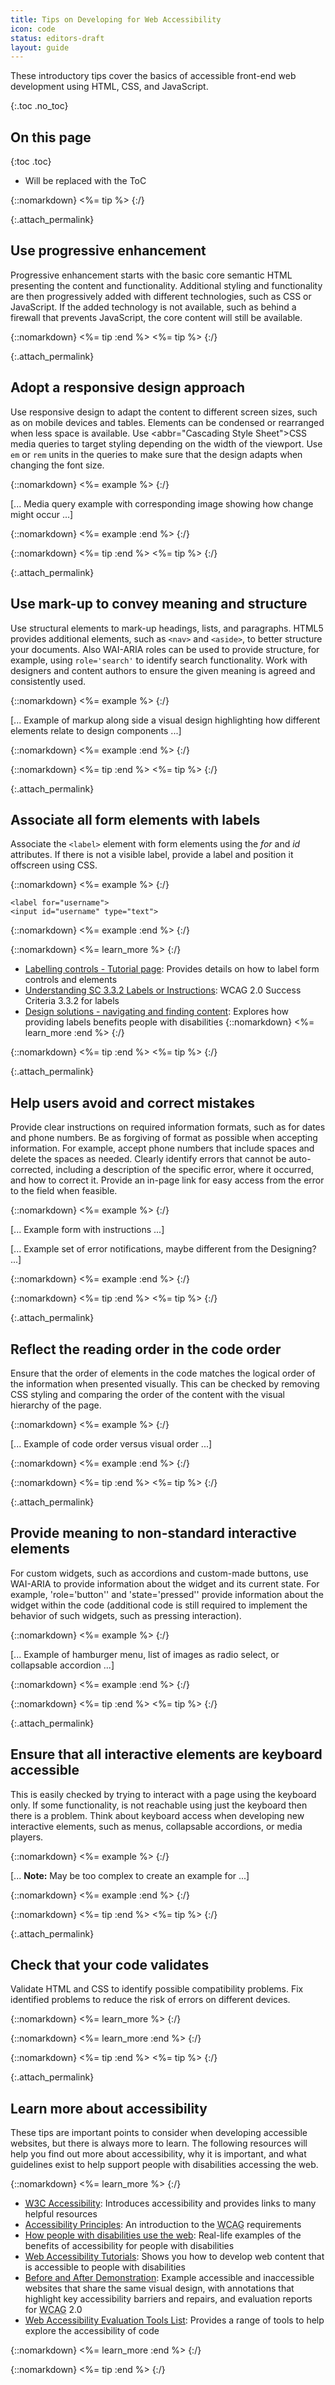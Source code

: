 ```yaml
---
title: Tips on Developing for Web Accessibility
icon: code
status: editors-draft
layout: guide
---
```


These introductory tips cover the basics of accessible front-end web development using HTML, CSS, and JavaScript.

{:.toc .no_toc}
## On this page

{:toc .toc}
* Will be replaced with the ToC

{::nomarkdown}
<%= tip %>
{:/}

{:.attach_permalink}
## Use progressive enhancement

Progressive enhancement starts with the basic core semantic HTML presenting the content and functionality. Additional styling and functionality are then progressively added with different technologies, such as CSS or JavaScript. If the added technology is not available, such as behind a firewall that prevents JavaScript, the core content will still be available.

{::nomarkdown}
<%= tip :end %>
<%= tip %>
{:/}

{:.attach_permalink}
## Adopt a responsive design approach

Use responsive design to adapt the content to different screen sizes, such as on mobile devices and tables. Elements can be condensed or rearranged when less space is available. Use <abbr="Cascading Style Sheet">CSS</abbr> media queries to target styling depending on the width of the viewport. Use `em` or `rem` units in the queries to make sure that the design adapts when changing the font size.

{::nomarkdown}
<%= example %>
{:/}

[... Media query example with corresponding image showing how change might occur ...]

{::nomarkdown}
<%= example :end %>
{:/}

{::nomarkdown}
<%= tip :end %>
<%= tip %>
{:/}

{:.attach_permalink}
## Use mark-up to convey meaning and structure

Use structural elements to mark-up headings, lists, and paragraphs. HTML5 provides additional elements, such as `<nav>` and `<aside>`, to better structure your documents. Also WAI-ARIA roles can be used to provide structure, for example, using `role='search'` to identify search functionality. Work with designers and content authors to ensure the given meaning is agreed and consistently used.

{::nomarkdown}
<%= example %>
{:/}

[... Example of markup along side a visual design highlighting how different elements relate to design components ...]

{::nomarkdown}
<%= example :end %>
{:/}

{::nomarkdown}
<%= tip :end %>
<%= tip %>
{:/}

{:.attach_permalink}
## Associate all form elements with labels

Associate the `<label>` element with form elements using the *for* and *id* attributes. If there is not a visible label, provide a label and position it offscreen using CSS. 

{::nomarkdown}
<%= example %>
{:/}

    <label for="username">
    <input id="username" type="text">

{::nomarkdown}
<%= example :end %>
{:/}

{::nomarkdown}
<%= learn_more %>
{:/}

* [Labelling controls - Tutorial page](/WAI/tutorials/forms/labels/): Provides details on how to label form controls and elements
* [Understanding SC 3.3.2 Labels or Instructions](/TR/UNDERSTANDING-WCAG20/minimize-error-cues.html): WCAG 2.0 Success Criteria 3.3.2 for labels
* [Design solutions - navigating and finding content](/WAI/intro/people-use-web/browsing#navigation): Explores how providing labels benefits people with disabilities
{::nomarkdown}
<%= learn_more :end %>
{:/}

{::nomarkdown}
<%= tip :end %>
<%= tip %>
{:/}

{:.attach_permalink}
## Help users avoid and correct mistakes

Provide clear instructions on required information formats, such as for dates and phone numbers. Be as forgiving of format as possible when accepting information. For example, accept phone numbers that include spaces and delete the spaces as needed. Clearly identify errors that cannot be auto-corrected, including a description of the specific error, where it occurred, and how to correct it. Provide an in-page link for easy access from the error to the field when feasible. 

{::nomarkdown}
<%= example %>
{:/}

[... Example form with instructions ...]

[... Example set of error notifications, maybe different from the Designing? ...]

{::nomarkdown}
<%= example :end %>
{:/}

{::nomarkdown}
<%= tip :end %>
<%= tip %>
{:/}

{:.attach_permalink}
## Reflect the reading order in the code order

Ensure that the order of elements in the code matches the logical order of the information when presented visually. This can be checked by removing CSS styling and comparing the order of the content with the visual hierarchy of the page.

{::nomarkdown}
<%= example %>
{:/}

[... Example of code order versus visual order ...]

{::nomarkdown}
<%= example :end %>
{:/}

{::nomarkdown}
<%= tip :end %>
<%= tip %>
{:/}

{:.attach_permalink}
## Provide meaning to non-standard interactive elements 

For custom widgets, such as accordions and custom-made buttons, use WAI-ARIA to provide information about the widget and its current state. For example, 'role='button'' and 'state='pressed'' provide information about the widget within the code (additional code is still required to implement the behavior of such widgets, such as pressing interaction).

{::nomarkdown}
<%= example %>
{:/}

[... Example of hamburger menu, list of images as radio select, or collapsable accordion ...]

{::nomarkdown}
<%= example :end %>
{:/}

{::nomarkdown}
<%= tip :end %>
<%= tip %>
{:/}

{:.attach_permalink}
## Ensure that all interactive elements are keyboard accessible

This is easily checked by trying to interact with a page using the keyboard only. If some functionality, is not reachable using just the keyboard then there is a problem. Think about keyboard access when developing new interactive elements, such as menus, collapsable accordions, or media players.

{::nomarkdown}
<%= example %>
{:/}

[... **Note:** May be too complex to create an example for ...]

{::nomarkdown}
<%= example :end %>
{:/}

{::nomarkdown}
<%= tip :end %>
<%= tip %>
{:/}

{:.attach_permalink}
## Check that your code validates

Validate HTML and CSS to identify possible compatibility problems. Fix identified problems to reduce the risk of errors on different devices.

{::nomarkdown}
<%= learn_more %>
{:/}

{::nomarkdown}
<%= learn_more :end %>
{:/}

{::nomarkdown}
<%= tip :end %>
<%= tip %>
{:/}

{:.attach_permalink}
## Learn more about accessibility

These tips are important points to consider when developing accessible websites, but there is always more to learn. The following resources will help you find out more about accessibility, why it is important, and what guidelines exist to help support people with disabilities accessing the web.

{::nomarkdown}
<%= learn_more %>
{:/}

* [<abbr title="World Wide Web Consortium">W3C</abbr> Accessibility](/standards/webdesign/accessibility): Introduces accessibility and provides links to many helpful resources
* [Accessibility Principles](/WAI/intro/people-use-web/principles): An introduction to the <abbr title="Web Content Accessibility Guidelines">WCAG</abbr> requirements
* [How people with disabilities use the web](/WAI/intro/people-use-web): Real-life examples of the benefits of accessibility for people with disabilities
* [Web Accessibility Tutorials](/WAI/tutorials/): Shows you how to develop web content that is accessible to people with disabilities
* [Before and After Demonstration](/WAI/demos/bad/): Example accessible and inaccessible websites that share the same visual design, with annotations that highlight key accessibility barriers and repairs, and evaluation reports for <abbr title="Web Content Accessibility Guidelines">WCAG</abbr> 2.0
* [Web Accessibility Evaluation Tools List](/WAI/ER/tools/): Provides a range of tools to help explore the accessibility of code


{::nomarkdown}
<%= learn_more :end %>
{:/}

{::nomarkdown}
<%= tip :end %>
{:/}
